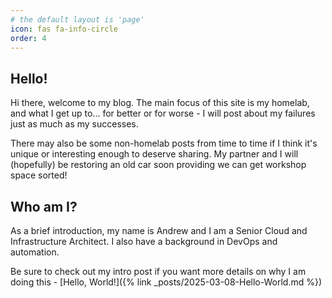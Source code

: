 ```yaml
---
# the default layout is 'page'
icon: fas fa-info-circle
order: 4
---
```


## Hello!
Hi there, welcome to my blog. The main focus of this site is my homelab, and what I get up to... for better or for worse - I will post about my failures just as much as my successes.

There may also be some non-homelab posts from time to time if I think it's unique or interesting enough to deserve sharing. My partner and I will (hopefully) be restoring an old car soon providing we can get workshop space sorted!

## Who am I?
As a brief introduction, my name is Andrew and I am a Senior Cloud and Infrastructure Architect. I also have a background in DevOps and automation.

Be sure to check out my intro post if you want more details on why I am doing this - [Hello, World!]({% link _posts/2025-03-08-Hello-World.md %})